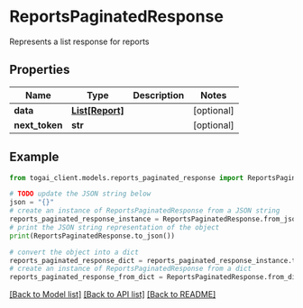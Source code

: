 # ReportsPaginatedResponse

Represents a list response for reports

## Properties

Name | Type | Description | Notes
------------ | ------------- | ------------- | -------------
**data** | [**List[Report]**](Report.md) |  | [optional] 
**next_token** | **str** |  | [optional] 

## Example

```python
from togai_client.models.reports_paginated_response import ReportsPaginatedResponse

# TODO update the JSON string below
json = "{}"
# create an instance of ReportsPaginatedResponse from a JSON string
reports_paginated_response_instance = ReportsPaginatedResponse.from_json(json)
# print the JSON string representation of the object
print(ReportsPaginatedResponse.to_json())

# convert the object into a dict
reports_paginated_response_dict = reports_paginated_response_instance.to_dict()
# create an instance of ReportsPaginatedResponse from a dict
reports_paginated_response_from_dict = ReportsPaginatedResponse.from_dict(reports_paginated_response_dict)
```
[[Back to Model list]](../README.md#documentation-for-models) [[Back to API list]](../README.md#documentation-for-api-endpoints) [[Back to README]](../README.md)


